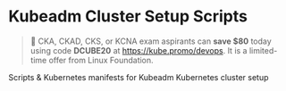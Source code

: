 # Kubeadm Cluster Setup Scripts

> 🚀  CKA, CKAD, CKS, or KCNA exam aspirants can **save $80** today using code **DCUBE20** at https://kube.promo/devops. It is a limited-time offer from Linux Foundation.


Scripts &amp; Kubernetes manifests for Kubeadm Kubernetes cluster setup

